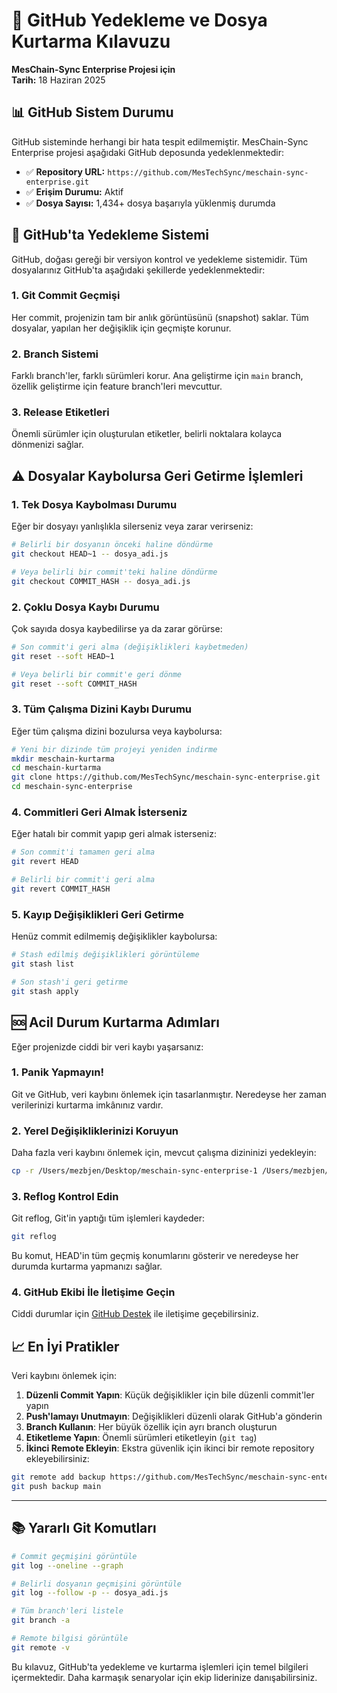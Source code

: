 # 🚀 GitHub Yedekleme ve Dosya Kurtarma Kılavuzu
**MesChain-Sync Enterprise Projesi için**  
**Tarih:** 18 Haziran 2025

## 📊 GitHub Sistem Durumu

GitHub sisteminde herhangi bir hata tespit edilmemiştir. MesChain-Sync Enterprise projesi aşağıdaki GitHub deposunda yedeklenmektedir:

- ✅ **Repository URL:** `https://github.com/MesTechSync/meschain-sync-enterprise.git`
- ✅ **Erişim Durumu:** Aktif
- ✅ **Dosya Sayısı:** 1,434+ dosya başarıyla yüklenmiş durumda

## 🔄 GitHub'ta Yedekleme Sistemi

GitHub, doğası gereği bir versiyon kontrol ve yedekleme sistemidir. Tüm dosyalarınız GitHub'ta aşağıdaki şekillerde yedeklenmektedir:

### 1. Git Commit Geçmişi
Her commit, projenizin tam bir anlık görüntüsünü (snapshot) saklar. Tüm dosyalar, yapılan her değişiklik için geçmişte korunur.

### 2. Branch Sistemi
Farklı branch'ler, farklı sürümleri korur. Ana geliştirme için `main` branch, özellik geliştirme için feature branch'leri mevcuttur.

### 3. Release Etiketleri
Önemli sürümler için oluşturulan etiketler, belirli noktalara kolayca dönmenizi sağlar.

## ⚠️ Dosyalar Kaybolursa Geri Getirme İşlemleri

### 1. Tek Dosya Kaybolması Durumu
Eğer bir dosyayı yanlışlıkla silerseniz veya zarar verirseniz:

```bash
# Belirli bir dosyanın önceki haline döndürme
git checkout HEAD~1 -- dosya_adi.js

# Veya belirli bir commit'teki haline döndürme
git checkout COMMIT_HASH -- dosya_adi.js
```

### 2. Çoklu Dosya Kaybı Durumu
Çok sayıda dosya kaybedilirse ya da zarar görürse:

```bash
# Son commit'i geri alma (değişiklikleri kaybetmeden)
git reset --soft HEAD~1

# Veya belirli bir commit'e geri dönme
git reset --soft COMMIT_HASH
```

### 3. Tüm Çalışma Dizini Kaybı Durumu
Eğer tüm çalışma dizini bozulursa veya kaybolursa:

```bash
# Yeni bir dizinde tüm projeyi yeniden indirme
mkdir meschain-kurtarma
cd meschain-kurtarma
git clone https://github.com/MesTechSync/meschain-sync-enterprise.git
cd meschain-sync-enterprise
```

### 4. Commitleri Geri Almak İsterseniz
Eğer hatalı bir commit yapıp geri almak isterseniz:

```bash
# Son commit'i tamamen geri alma
git revert HEAD

# Belirli bir commit'i geri alma
git revert COMMIT_HASH
```

### 5. Kayıp Değişiklikleri Geri Getirme
Henüz commit edilmemiş değişiklikler kaybolursa:

```bash
# Stash edilmiş değişiklikleri görüntüleme
git stash list

# Son stash'i geri getirme
git stash apply
```

## 🆘 Acil Durum Kurtarma Adımları

Eğer projenizde ciddi bir veri kaybı yaşarsanız:

### 1. Panik Yapmayın!
Git ve GitHub, veri kaybını önlemek için tasarlanmıştır. Neredeyse her zaman verilerinizi kurtarma imkânınız vardır.

### 2. Yerel Değişikliklerinizi Koruyun
Daha fazla veri kaybını önlemek için, mevcut çalışma dizininizi yedekleyin:

```bash
cp -r /Users/mezbjen/Desktop/meschain-sync-enterprise-1 /Users/mezbjen/Desktop/meschain-backup
```

### 3. Reflog Kontrol Edin
Git reflog, Git'in yaptığı tüm işlemleri kaydeder:

```bash
git reflog
```

Bu komut, HEAD'in tüm geçmiş konumlarını gösterir ve neredeyse her durumda kurtarma yapmanızı sağlar.

### 4. GitHub Ekibi İle İletişime Geçin
Ciddi durumlar için [GitHub Destek](https://support.github.com/contact) ile iletişime geçebilirsiniz.

## 📈 En İyi Pratikler

Veri kaybını önlemek için:

1. **Düzenli Commit Yapın**: Küçük değişiklikler için bile düzenli commit'ler yapın
2. **Push'lamayı Unutmayın**: Değişiklikleri düzenli olarak GitHub'a gönderin
3. **Branch Kullanın**: Her büyük özellik için ayrı branch oluşturun
4. **Etiketleme Yapın**: Önemli sürümleri etiketleyin (`git tag`)
5. **İkinci Remote Ekleyin**: Ekstra güvenlik için ikinci bir remote repository ekleyebilirsiniz:

```bash
git remote add backup https://github.com/MesTechSync/meschain-sync-enterprise-backup.git
git push backup main
```

---

## 📚 Yararlı Git Komutları

```bash
# Commit geçmişini görüntüle
git log --oneline --graph

# Belirli dosyanın geçmişini görüntüle
git log --follow -p -- dosya_adi.js

# Tüm branch'leri listele
git branch -a

# Remote bilgisi görüntüle
git remote -v
```

Bu kılavuz, GitHub'ta yedekleme ve kurtarma işlemleri için temel bilgileri içermektedir. Daha karmaşık senaryolar için ekip liderinize danışabilirsiniz.
